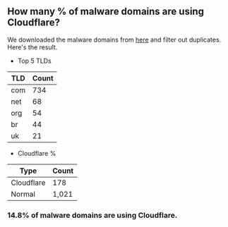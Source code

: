 ## How many % of malware domains are using Cloudflare?


We downloaded the malware domains from [here](https://urlhaus.abuse.ch) and filter out duplicates.
Here's the result.


[//]: # (start replacement)


- Top 5 TLDs

| TLD | Count |
| --- | --- |
| com | 734 |
| net | 68 |
| org | 54 |
| br | 44 |
| uk | 21 |


- Cloudflare %

| Type | Count |
| --- | --- |
| Cloudflare | 178 |
| Normal | 1,021 |


### 14.8% of malware domains are using Cloudflare.